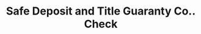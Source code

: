 ---
doi: 10.7916/D8Z90QGS
date_other: '1900'
date_other_textual: 1900-1909
form: printed ephemera
genre:
- Checks (bank checks)
name:
- Safe Deposit and Title Guaranty Co.
object_in_context_url: https://biggert.cul.columbia.edu/items/view/ave_biggert_01373
subject_hierarchical_geographic:
- Kittanning, Pennsylvania, United States
subject_name:
- Safe Deposit and Title Guaranty Co.
title: Safe Deposit and Title Guaranty Co.. Check
sort_title: Safe Deposit and Title Guaranty Co.. Check
call_number: ave_biggert_01373
coordinates:
- 40.82,-79.5213888888889
pid: ave_biggert_01373
identifiers: ave_biggert_01373
thumbnail: false
permalink: /biggert/ave_biggert_01373/
layout: iiif-image-page
---